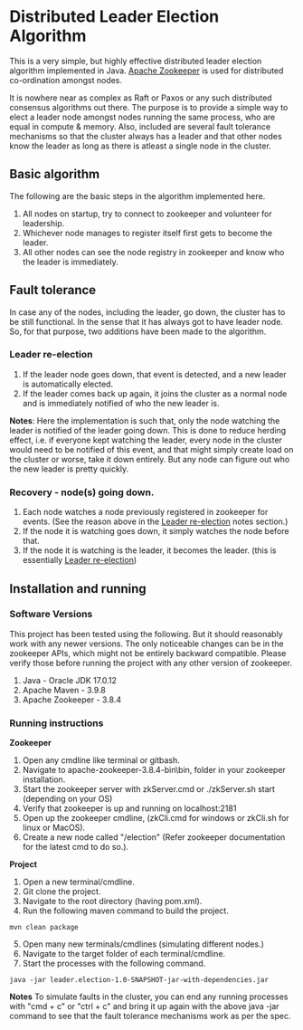 # Distributed Leader Election Algorithm

This is a very simple, but highly effective distributed leader election algorithm implemented in Java.
[Apache Zookeeper](https://zookeeper.apache.org/) is used for distributed co-ordination amongst nodes.

It is nowhere near as complex as Raft or Paxos or any such distributed consensus algorithms out there.
The purpose is to provide a simple way to elect a leader node amongst nodes running the same process, 
who are equal in compute & memory. Also, included are several fault tolerance mechanisms so that the 
cluster always has a leader and that other nodes know the leader as long as there is atleast a single
node in the cluster.

## Basic algorithm

The following are the basic steps in the algorithm implemented here.

1. All nodes on startup, try to connect to zookeeper and volunteer for leadership.
2. Whichever node manages to register itself first gets to become the leader.
3. All other nodes can see the node registry in zookeeper and know who the leader is immediately.

## Fault tolerance

In case any of the nodes, including the leader, go down, the cluster has to be still functional. 
In the sense that it has always got to have leader node. So, for that purpose, two additions have 
been made to the algorithm.

### Leader re-election

1. If the leader node goes down, that event is detected, and a new leader is automatically elected.
2. If the leader comes back up again, it joins the cluster as a normal node and is immediately 
notified of who the new leader is.

**Notes**: Here the implementation is such that, only the node watching the leader is notified of the leader
going down. This is done to reduce herding effect, i.e. if everyone kept watching the leader, every node in the 
cluster would need to be notified of this event, and that might simply create load on the cluster 
or worse, take it down entirely. But any node can figure out who the new leader is pretty quickly.

### Recovery - node(s) going down.

1. Each node watches a node previously registered in zookeeper for events. (See the reason above in the 
[Leader re-election](#leader-re-election) notes section.)
2. If the node it is watching goes down, it simply watches the node before that.
3. If the node it is watching is the leader, it becomes the leader. (this is essentially [Leader re-election](#leader-re-election))

## Installation and running

### Software Versions 

This project has been tested using the following. But it should reasonably work with any newer versions.
The only noticeable changes can be in the zookeeper APIs, which might not be entirely backward compatible.
Please verify those before running the project with any other version of zookeeper.

1. Java - Oracle JDK 17.0.12
2. Apache Maven - 3.9.8
3. Apache Zookeeper - 3.8.4

### Running instructions

**Zookeeper**

1. Open any cmdline like terminal or gitbash.
2. Navigate to apache-zookeeper-3.8.4-bin\bin, folder in your zookeeper installation.
3. Start the zookeeper server with zkServer.cmd or ./zkServer.sh start (depending on your OS)
4. Verify that zookeeper is up and running on localhost:2181
5. Open up the zookeeper cmdline, (zkCli.cmd for windows or zkCli.sh for linux or MacOS).
6. Create a new node called "/election" (Refer zookeeper documentation for the latest cmd to do so.).

**Project**

1. Open a new terminal/cmdline.
2. Git clone the project.
3. Navigate to the root directory (having pom.xml).
4. Run the following maven command to build the project.
```
mvn clean package
```
5. Open many new terminals/cmdlines (simulating different nodes.)
6. Navigate to the target folder of each terminal/cmdline.
7. Start the processes with the following command.
```
java -jar leader.election-1.0-SNAPSHOT-jar-with-dependencies.jar
```

**Notes** To simulate faults in the cluster, you can end any running processes with "cmd + c" or "ctrl + c" 
and bring it up again with the above java -jar command to see that the fault tolerance mechanisms work as 
per the spec.
